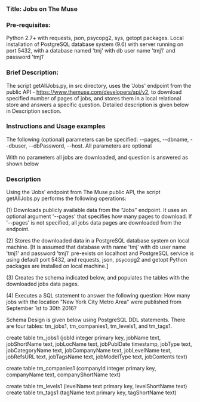### Title: Jobs on The Muse
### Pre-requisites: 
Python 2.7+ with requests, json, psycopg2, sys, getopt packages.
Local installation of PostgreSQL database system (9.6) with server running
on port 5432, with a database named 'tmj' with db user name 'tmj1' and 
password 'tmj1'

### Brief Description:
The script getAllJobs.py, in src directory, uses the 'Jobs' endpoint from the public API - 
https://www.themuse.com/developers/api/v2, to download specified number of pages of jobs,
and stores them in a local relational store and answers a specific question. 
Detailed description is given below in Description section. 

### Instructions and Usage examples
The following (optional) parameters can be specified: --pages, --dbname, --dbuser, 
--dbPassword, --host. All parameters are optional

With no parameters  all jobs are downloaded, and question is answered as shown below




### Description 
Using the 'Jobs' endpoint from The Muse public API, the script getAllJobs.py performs 
the following operations:

(1) Downloads publicly available data from the “Jobs” endpoint.
It uses an optional argument '--pages' that specifies how many pages to download.
If '--pages' is not specified, all jobs data pages are downloaded from the endpoint.

(2) Stores the downloaded data in a PostgreSQL database system on local machine.
[It is assumed that database with name 'tmj' with db user name 'tmj1' and password 'tmj1'
pre-exists on localhost and PostgreSQL service is using default port 5432, and requests,
json, psycopg2 and getopt Python packages are installed on local machine.]

(3) Creates the schema indicated below, and populates the tables with the downloaded
jobs data pages.

(4) Executes a SQL statement to answer the following question:
How many jobs with the location "New York City Metro Area" were published from
September 1st to 30th 2016?

Schema Design is given below using PostgreSQL DDL statements.
There are four tables: tm_jobs1, tm_companies1, tm_levels1, and tm_tags1.

create table tm_jobs1 (jobId integer primary key, jobName text, jobShortName text,
                      jobLocName text, jobPublDate timestamp,
                      jobType text, jobCategoryName text,
                      jobCompanyName text, jobLevelName text,
                      jobRefsURL text, jobTagsName text, jobModelType text,
                      jobContents text)
                      
create table tm_companies1 (companyId integer primary key, companyName text,
                            companyShortName text)
                            
 create table tm_levels1 (levelName text primary key, levelShortName text)
 create table tm_tags1   (tagName text primary key, tagShortName text)





